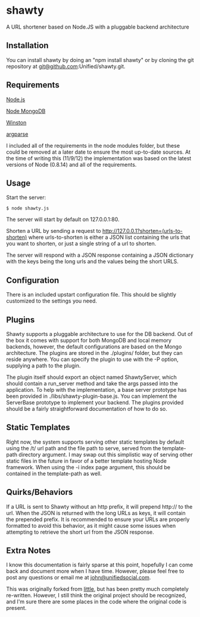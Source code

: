 # shawty

A URL shortener based on Node.JS with a pluggable backend architecture

## Installation

You can install shawty by doing an "npm install shawty" or by cloning the
git repository at git@github.com:Unified/shawty.git.

## Requirements

[Node.js](http://nodejs.org)

[Node MongoDB](https://github.com/christkv/node-mongodb-native)

[Winston](https://github.com/indexzero/winston-mongodb)

[argparse](https://github.com/nodeca/argparse)

I included all of the requirements in the node modules folder, but these could be 
removed at a later date to ensure the most up-to-date sources. At the time of writing
this (11/9/12) the implementation was based on the latest versions of Node (0.8.14)
and all of the requirements.

## Usage

Start the server:

    $ node shawty.js

The server will start by default on 127.0.0.1:80.

Shorten a URL by sending a request to http://127.0.0.1?shorten=(urls-to-shorten)
where urls-to-shorten is either a JSON list containing the urls that you want to shorten,
or just a single string of a url to shorten.

The server will respond with a JSON response containing a JSON dictionary with the keys being 
the long urls and the values being the short URLS.

## Configuration

There is an included upstart configuration file. This should be slightly customized to the
settings you need.

## Plugins

Shawty supports a pluggable architecture to use for the DB backend.  Out of the box it comes 
with support for both MongoDB and local memory backends, however, the default configurations are
based on the Mongo architecture.  The plugins are stored in the ./plugins/ folder, but they can
reside anywhere.  You can specify the plugin to use with the -P option, supplying a path to
the plugin.

The plugin itself should export an object named ShawtyServer, which should contain a run\_server
method and take the args passed into the application. To help with the implementation, a base
server prototype has been provided in ./libs/shawty-plugin-base.js.  You can implement the 
ServerBase prototype to implement your backend.  The plugins provided should be a fairly 
straightforward documentation of how to do so.

## Static Templates

Right now, the system supports serving other static templates by default using the /t/ 
url path and the file path to serve, served from the template-path directory argument.
I may swap out this simplistic way of serving other static files in the future in favor
of a better template hosting Node framework.  When using the -i index page argument,
this should be contained in the template-path as well.

## Quirks/Behaviors

If a URL is sent to Shawty without an http prefix, it will prepend http:// to the url. When
the JSON is returned with the long URLs as keys, it will contain the prepended prefix. It is
recommended to ensure your URLs are properly formatted to avoid this behavior, as it might
cause some issues when attempting to retrieve the short url from the JSON response.

## Extra Notes

I know this documentation is fairly sparse at this point, hopefully I can come back and
document more when I have time.  However, please feel free to post any questions or email me 
at john@unifiedsocial.com.

This was originally forked from [little](https://github.com/bycoffe/little), but has been pretty
much completely re-written.  However, I still think the original project should be recognized,
and I'm sure there are some places in the code where the original code is present.

